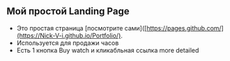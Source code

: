 ## Мой простой Landing Page

- Это простая страница [посмотрите сами]([https://pages.github.com/](https://Nick-V-i.github.io/Portfolio/).
- Используется для продажи часов
- Есть 1 кнопка Buy watch и кликабльная ссылка more detailed  
